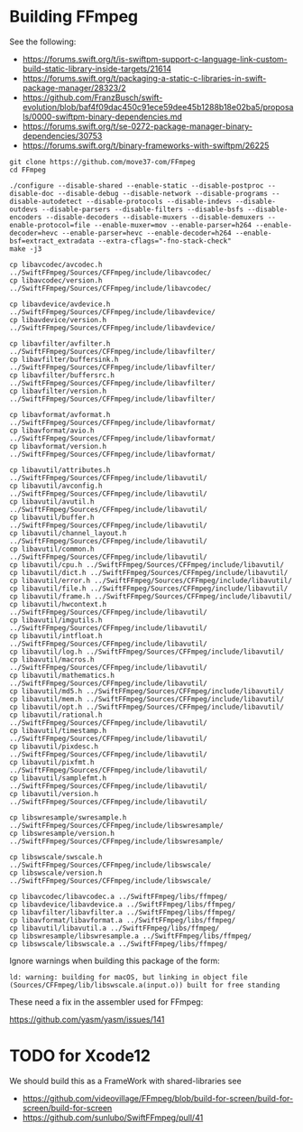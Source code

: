 # Building FFmpeg

See the following:

* https://forums.swift.org/t/is-swiftpm-support-c-language-link-custom-build-static-library-inside-targets/21614
* https://forums.swift.org/t/packaging-a-static-c-libraries-in-swift-package-manager/28323/2
* https://github.com/FranzBusch/swift-evolution/blob/baf4f09dac450c91ece59dee45b1288b18e02ba5/proposals/0000-swiftpm-binary-dependencies.md
* https://forums.swift.org/t/se-0272-package-manager-binary-dependencies/30753
* https://forums.swift.org/t/binary-frameworks-with-swiftpm/26225

```
git clone https://github.com/move37-com/FFmpeg
cd FFmpeg

./configure --disable-shared --enable-static --disable-postproc --disable-doc --disable-debug --disable-network --disable-programs --disable-autodetect --disable-protocols --disable-indevs --disable-outdevs --disable-parsers --disable-filters --disable-bsfs --disable-encoders --disable-decoders --disable-muxers --disable-demuxers --enable-protocol=file --enable-muxer=mov --enable-parser=h264 --enable-decoder=hevc --enable-parser=hevc --enable-decoder=h264 --enable-bsf=extract_extradata --extra-cflags="-fno-stack-check"
make -j3

cp libavcodec/avcodec.h ../SwiftFFmpeg/Sources/CFFmpeg/include/libavcodec/
cp libavcodec/version.h ../SwiftFFmpeg/Sources/CFFmpeg/include/libavcodec/

cp libavdevice/avdevice.h ../SwiftFFmpeg/Sources/CFFmpeg/include/libavdevice/
cp libavdevice/version.h ../SwiftFFmpeg/Sources/CFFmpeg/include/libavdevice/

cp libavfilter/avfilter.h ../SwiftFFmpeg/Sources/CFFmpeg/include/libavfilter/
cp libavfilter/buffersink.h ../SwiftFFmpeg/Sources/CFFmpeg/include/libavfilter/
cp libavfilter/buffersrc.h ../SwiftFFmpeg/Sources/CFFmpeg/include/libavfilter/
cp libavfilter/version.h ../SwiftFFmpeg/Sources/CFFmpeg/include/libavfilter/

cp libavformat/avformat.h ../SwiftFFmpeg/Sources/CFFmpeg/include/libavformat/
cp libavformat/avio.h ../SwiftFFmpeg/Sources/CFFmpeg/include/libavformat/
cp libavformat/version.h ../SwiftFFmpeg/Sources/CFFmpeg/include/libavformat/

cp libavutil/attributes.h ../SwiftFFmpeg/Sources/CFFmpeg/include/libavutil/
cp libavutil/avconfig.h ../SwiftFFmpeg/Sources/CFFmpeg/include/libavutil/
cp libavutil/avutil.h ../SwiftFFmpeg/Sources/CFFmpeg/include/libavutil/
cp libavutil/buffer.h ../SwiftFFmpeg/Sources/CFFmpeg/include/libavutil/
cp libavutil/channel_layout.h ../SwiftFFmpeg/Sources/CFFmpeg/include/libavutil/
cp libavutil/common.h ../SwiftFFmpeg/Sources/CFFmpeg/include/libavutil/
cp libavutil/cpu.h ../SwiftFFmpeg/Sources/CFFmpeg/include/libavutil/
cp libavutil/dict.h ../SwiftFFmpeg/Sources/CFFmpeg/include/libavutil/
cp libavutil/error.h ../SwiftFFmpeg/Sources/CFFmpeg/include/libavutil/
cp libavutil/file.h ../SwiftFFmpeg/Sources/CFFmpeg/include/libavutil/
cp libavutil/frame.h ../SwiftFFmpeg/Sources/CFFmpeg/include/libavutil/
cp libavutil/hwcontext.h ../SwiftFFmpeg/Sources/CFFmpeg/include/libavutil/
cp libavutil/imgutils.h ../SwiftFFmpeg/Sources/CFFmpeg/include/libavutil/
cp libavutil/intfloat.h ../SwiftFFmpeg/Sources/CFFmpeg/include/libavutil/
cp libavutil/log.h ../SwiftFFmpeg/Sources/CFFmpeg/include/libavutil/
cp libavutil/macros.h ../SwiftFFmpeg/Sources/CFFmpeg/include/libavutil/
cp libavutil/mathematics.h ../SwiftFFmpeg/Sources/CFFmpeg/include/libavutil/
cp libavutil/md5.h ../SwiftFFmpeg/Sources/CFFmpeg/include/libavutil/
cp libavutil/mem.h ../SwiftFFmpeg/Sources/CFFmpeg/include/libavutil/
cp libavutil/opt.h ../SwiftFFmpeg/Sources/CFFmpeg/include/libavutil/
cp libavutil/rational.h ../SwiftFFmpeg/Sources/CFFmpeg/include/libavutil/
cp libavutil/timestamp.h ../SwiftFFmpeg/Sources/CFFmpeg/include/libavutil/
cp libavutil/pixdesc.h ../SwiftFFmpeg/Sources/CFFmpeg/include/libavutil/
cp libavutil/pixfmt.h ../SwiftFFmpeg/Sources/CFFmpeg/include/libavutil/
cp libavutil/samplefmt.h ../SwiftFFmpeg/Sources/CFFmpeg/include/libavutil/
cp libavutil/version.h ../SwiftFFmpeg/Sources/CFFmpeg/include/libavutil/

cp libswresample/swresample.h ../SwiftFFmpeg/Sources/CFFmpeg/include/libswresample/
cp libswresample/version.h ../SwiftFFmpeg/Sources/CFFmpeg/include/libswresample/

cp libswscale/swscale.h ../SwiftFFmpeg/Sources/CFFmpeg/include/libswscale/
cp libswscale/version.h ../SwiftFFmpeg/Sources/CFFmpeg/include/libswscale/

cp libavcodec/libavcodec.a ../SwiftFFmpeg/libs/ffmpeg/
cp libavdevice/libavdevice.a ../SwiftFFmpeg/libs/ffmpeg/
cp libavfilter/libavfilter.a ../SwiftFFmpeg/libs/ffmpeg/
cp libavformat/libavformat.a ../SwiftFFmpeg/libs/ffmpeg/
cp libavutil/libavutil.a ../SwiftFFmpeg/libs/ffmpeg/
cp libswresample/libswresample.a ../SwiftFFmpeg/libs/ffmpeg/
cp libswscale/libswscale.a ../SwiftFFmpeg/libs/ffmpeg/
```

Ignore warnings when building this package of the form:

`ld: warning: building for macOS, but linking in object file (Sources/CFFmpeg/lib/libswscale.a(input.o)) built for free standing`

These need a fix in the assembler used for FFmpeg:

https://github.com/yasm/yasm/issues/141

# TODO for Xcode12 

We should build this as a FrameWork with shared-libraries see

* https://github.com/videovillage/FFmpeg/blob/build-for-screen/build-for-screen/build-for-screen
* https://github.com/sunlubo/SwiftFFmpeg/pull/41
